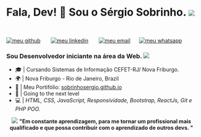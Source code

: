 <h1> Fala, Dev! 👋 Sou o Sérgio Sobrinho. <img src="https://raw.githubusercontent.com/sobrinhosergio/sobrinhosergio/master/imagens/foguete01.png"> </h1><br>

<p><a href="https://github.com/SobrinhoSergio"><img src="https://raw.githubusercontent.com/sobrinhosergio/sobrinhosergio/master/imagens/meu_github.png" alt="meu github"></a> &nbsp; &nbsp; &nbsp; <a href="http://linkedin.com/in/sobrinhosergio"><img src="https://raw.githubusercontent.com/sobrinhosergio/sobrinhosergio/master/imagens/meu_linkedin.png" alt="meu linkedin"></a> &nbsp; &nbsp; &nbsp; <a href="mailto:sobrinhosergio00@gmail.com"><img src="https://raw.githubusercontent.com/sobrinhosergio/sobrinhosergio/master/imagens/meu_email.png" alt="meu email"></a>&nbsp; &nbsp; &nbsp; <a href="wa.me/5521974211921"><img src="https://raw.githubusercontent.com/sobrinhosergio/sobrinhosergio/master/imagens/meu_whatsapp.png" alt="meu whatsapp"></a> </p>

<h3> Sou Desenvolvedor iniciante na área da Web. <img src="https://raw.githubusercontent.com/sobrinhosergio/sobrinhosergio/master/imagens/web.png"></h3>

* 🎓 | Cursando Sistemas de Informação CEFET-RJ/ Nova Friburgo. <br>
* 🌍 | Nova Friburgo - Rio de Janeiro, Brazil <br>
* 📄 | Meu Portifólio: <a href="sobrinhosergio.github.io">sobrinhosergio.github.io</a><br>
* 🚀 | Going to the next level<br>
* 💻 | <i>HTML, CSS, JavaScript, Responsividade, Bootstrap, ReactJs, Git e PHP POO.</i><br>
<p align="center"> <img src="https://raw.githubusercontent.com/sobrinhosergio/sobrinhosergio/master/imagens/ideia.png"> <strong> "Em constante aprendizagem, para me tornar um profissional mais qualificado e que possa contribuir com o aprendizado de outros devs. "</strong> </p> 

